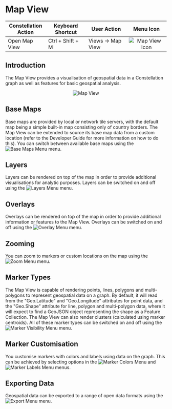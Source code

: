 # Map View

<table class="table table-striped">
<colgroup>
<col style="width: 25%" />
<col style="width: 25%" />
<col style="width: 25%" />
<col style="width: 25%" />
</colgroup>
<thead>
<tr class="header">
<th>Constellation Action</th>
<th>Keyboard Shortcut</th>
<th>User Action</th>
<th style="text-align: center;">Menu Icon</th>
</tr>
</thead>
<tbody>
<tr class="odd">
<td>Open Map View</td>
<td>Ctrl + Shift + M</td>
<td>Views -&gt; Map View</td>
<td style="text-align: center"><img src="../ext/docs/CoreMapView/src/au/gov/asd/tac/constellation/views/mapview/resources/map-view.png" alt="Map View Icon" /></td>
</tr>
</tbody>
</table>

## Introduction

The Map View provides a visualisation of geospatial data in a
Constellation graph as well as features for basic geospatial analysis.

<div style="text-align: center">

<img src="../ext/docs/CoreMapView/src/au/gov/asd/tac/constellation/views/mapview/resources/MapView.png" alt="Map
View" />

</div>

## Base Maps

Base maps are provided by local or network tile servers, with the
default map being a simple built-in map consisting only of country
borders. The Map View can be extended to source its base map data from a
custom location (refer to the Developer Guide for more information on
how to do this). You can switch between available base maps using the
<img src="../ext/docs/CoreMapView/src/au/gov/asd/tac/constellation/views/mapview/resources/MapBaseMapsMenu.png" alt="Base Maps
Menu" />
menu.

## Layers

Layers can be rendered on top of the map in order to provide additional
visualisations for analytic purposes. Layers can be switched on and off
using the <img src="../ext/docs/CoreMapView/src/au/gov/asd/tac/constellation/views/mapview/resources/MapLayersMenu.png" alt="Layers
Menu" />
menu.

## Overlays

Overlays can be rendered on top of the map in order to provide
additional information or features to the Map View. Overlays can be
switched on and off using the <img src="../ext/docs/CoreMapView/src/au/gov/asd/tac/constellation/views/mapview/resources/MapOverlayMenu.png" alt="Overlay
Menu" />
menu.

## Zooming

You can zoom to markers or custom locations on the map using the <img src="../ext/docs/CoreMapView/src/au/gov/asd/tac/constellation/views/mapview/resources/MapZoomMenu.png" alt="Zoom
Menu" />
menu.

## Marker Types

The Map View is capable of rendering points, lines, polygons and
multi-polygons to represent geospatial data on a graph. By default, it
will read from the "Geo.Latitude" and "Geo.Longitude" attributes for
point data, and the "Geo.Shape" attribute for line, polygon and
multi-polygon data, where it will expect to find a GeoJSON object
representing the shape as a Feature Collection. The Map View can also
render clusters (calculated using marker centroids). All of these marker
types can be switched on and off using the <img src="../ext/docs/CoreMapView/src/au/gov/asd/tac/constellation/views/mapview/resources/MapMarkerVisibilityMenu.png" alt="Marker Visibility
Menu" />
menu.

## Marker Customisation

You customise markers with colors and labels using data on the graph.
This can be achieved by selecting options in the <img src="../ext/docs/CoreMapView/src/au/gov/asd/tac/constellation/views/mapview/resources/MapMarkerColorsMenu.png" alt="Marker Colors
Menu" />
and <img src="../ext/docs/CoreMapView/src/au/gov/asd/tac/constellation/views/mapview/resources/MapMarkerLabelsMenu.png" alt="Marker Labels
Menu" />
menus.

## Exporting Data

Geospatial data can be exported to a range of open data formats using
the <img src="../ext/docs/CoreMapView/src/au/gov/asd/tac/constellation/views/mapview/resources/MapExportMenu.png" alt="Export
Menu" />
menu.
